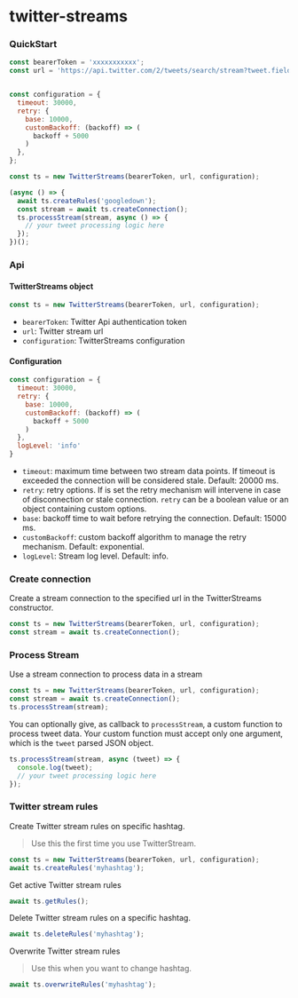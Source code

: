 # twitter-streams

### QuickStart

```js
const bearerToken = 'xxxxxxxxxxx';
const url = 'https://api.twitter.com/2/tweets/search/stream?tweet.fields=created_at&expansions=author_id&user.fields=name,username,profile_image_url';


const configuration = {
  timeout: 30000,
  retry: {
    base: 10000,
    customBackoff: (backoff) => (
      backoff + 5000
    )
  },
};

const ts = new TwitterStreams(bearerToken, url, configuration);

(async () => {
  await ts.createRules('googledown');
  const stream = await ts.createConnection();
  ts.processStream(stream, async () => {
    // your tweet processing logic here
  });
})();
```

### Api

#### TwitterStreams object
```js
const ts = new TwitterStreams(bearerToken, url, configuration);
```

* `bearerToken`: Twitter Api authentication token
* `url`: Twitter stream url
* `configuration`: TwitterStreams configuration

#### Configuration

```js
const configuration = {
  timeout: 30000,
  retry: {
    base: 10000,
    customBackoff: (backoff) => (
      backoff + 5000
    )
  },
  logLevel: 'info'
}
```

* `timeout`: maximum time between two stream data points.
  If timeout is exceeded the connection will be considered stale.
  Default: 20000 ms.
* `retry`: retry options. If is set the retry mechanism will intervene in case of disconnection or stale connection. `retry` can be a boolean value or an object containing custom options.
* `base`: backoff time to wait before retrying the connection. Default: 15000 ms.
* `customBackoff`: custom backoff algorithm to manage the retry mechanism. Default: exponential.
* `logLevel`: Stream log level. Default: info.

### Create connection

Create a stream connection to the specified url in the TwitterStreams constructor.

```js
const ts = new TwitterStreams(bearerToken, url, configuration);
const stream = await ts.createConnection();
```

### Process Stream

Use a stream connection to process data in a stream

```js
const ts = new TwitterStreams(bearerToken, url, configuration);
const stream = await ts.createConnection();
ts.processStream(stream);
```

You can optionally give, as callback to `processStream`, a custom function to process tweet data.
Your custom function must accept only one argument, which is the `tweet` parsed JSON object.

```js
ts.processStream(stream, async (tweet) => {
  console.log(tweet);
  // your tweet processing logic here
});
```

### Twitter stream rules

Create Twitter stream rules on specific hashtag.
> Use this the first time you use TwitterStream.

```js
const ts = new TwitterStreams(bearerToken, url, configuration);
await ts.createRules('myhashtag');
```

Get active Twitter stream rules

```js
await ts.getRules();
```

Delete Twitter stream rules on a specific hashtag.

```js
await ts.deleteRules('myhashtag');
```

Overwrite Twitter stream rules
> Use this when you want to change hashtag.

```js
await ts.overwriteRules('myhashtag');
```
